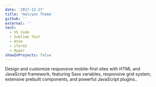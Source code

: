 ```yaml
---
date: '2017-12-27'
title: 'Halcyon Theme'
github: ''
external: ''
tech:
  - VS Code
  - Sublime Text
  - Atom
  - iTerm2
  - Hyper
showInProjects: false
---
```


Design and customize responsive mobile-first sites with HTML and JavaScript framework, featuring Sass variables, responsive grid system, extensive prebuilt components, and powerful JavaScript plugins..
